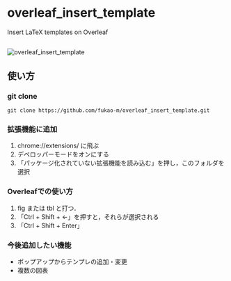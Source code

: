 # overleaf_insert_template
Insert LaTeX templates on Overleaf

## 
![overleaf_insert_template](https://user-images.githubusercontent.com/69344399/155386995-e2f45b4f-1659-4252-a2c4-399d144ffc25.gif)

## 使い方

### git clone
```
git clone https://github.com/fukao-m/overleaf_insert_template.git
```

### 拡張機能に追加

1. chrome://extensions/ に飛ぶ
2. デベロッパーモードをオンにする
3. 「パッケージ化されていない拡張機能を読み込む」を押し，このフォルダを選択

### Overleafでの使い方

1. fig または tbl と打つ．
2. 「Ctrl + Shift + ←」を押すと，それらが選択される
3. 「Ctrl + Shift + Enter」

### 今後追加したい機能

- ポップアップからテンプレの追加・変更
- 複数の図表
